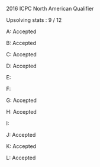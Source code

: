 2016 ICPC North American Qualifier

Upsolving stats : 9 / 12

A: Accepted

B: Accepted

C: Accepted

D: Accepted

E:

F:

G: Accepted

H: Accepted

I: 

J: Accepted

K: Accepted

L: Accepted
